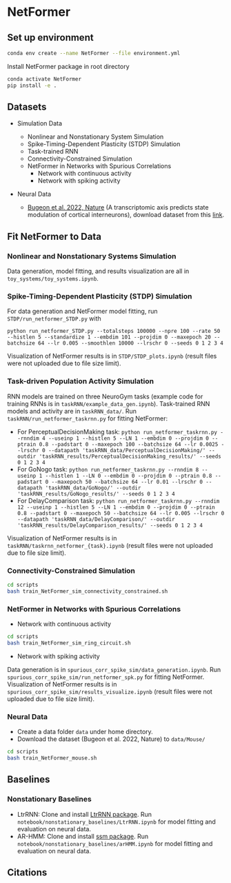 # NetFormer

## Set up environment

```bash
conda env create --name NetFormer --file environment.yml
```

Install NetFormer package in root directory

```bash
conda activate NetFormer
pip install -e .
```

## Datasets

* Simulation Data
  * Nonlinear and Nonstationary System Simulation
  * Spike-Timing-Dependent Plasticity (STDP) Simulation
  * Task-trained RNN
  * Connectivity-Constrained Simulation
  * NetFormer in Networks with Spurious Correlations
    * Network with continuous activity
    * Network with spiking activity
    
* Neural Data
  * [Bugeon et al. 2022, Nature](https://www.nature.com/articles/s41586-022-04915-7) (A transcriptomic axis predicts state modulation of cortical interneurons), download dataset from this [link](https://figshare.com/articles/dataset/A_transcriptomic_axis_predicts_state_modulation_of_cortical_interneurons/19448531).

## Fit NetFormer to Data

### Nonlinear and Nonstationary Systems Simulation
Data generation, model fitting, and results visualization are all in `toy_systems/toy_systems.ipynb`. 

### Spike-Timing-Dependent Plasticity (STDP) Simulation
For data generation and NetFormer model fitting, run `STDP/run_netformer_STDP.py` with 

`python run_netformer_STDP.py --totalsteps 100000 --npre 100 --rate 50 --histlen 5 --standardize 1 --embdim 101 --projdim 0 --maxepoch 20 --batchsize 64 --lr 0.005 --smoothlen 10000 --lrschr 0 --seeds 0 1 2 3 4`

Visualization of NetFormer results is in `STDP/STDP_plots.ipynb` (result files were not uploaded due to file size limit).


### Task-driven Population Activity Simulation
RNN models are trained on three NeuroGym tasks (example code for training RNNs is in `taskRNN/example_data_gen.ipynb`). Task-trained RNN models and activity are in `taskRNN_data/`. Run `taskRNN/run_netformer_taskrnn.py` for fitting NetFormer:
- For PerceptualDecisionMaking task: `python run_netformer_taskrnn.py --rnndim 4 --useinp 1 --histlen 5 --LN 1 --embdim 0 --projdim 0 --ptrain 0.8 --padstart 0 --maxepoch 100 --batchsize 64 --lr 0.0025 --lrschr 0 --datapath 'taskRNN_data/PerceptualDecisionMaking/' --outdir 'taskRNN_results/PerceptualDecisionMaking_results/' --seeds 0 1 2 3 4`
- For GoNogo task: `python run_netformer_taskrnn.py --rnndim 8 --useinp 1 --histlen 1 --LN 0 --embdim 0 --projdim 0 --ptrain 0.8 --padstart 0 --maxepoch 50 --batchsize 64 --lr 0.01 --lrschr 0 --datapath 'taskRNN_data/GoNogo/' --outdir 'taskRNN_results/GoNogo_results/' --seeds 0 1 2 3 4`
- For DelayComparison task: `python run_netformer_taskrnn.py --rnndim 12 --useinp 1 --histlen 5 --LN 1 --embdim 0 --projdim 0 --ptrain 0.8 --padstart 0 --maxepoch 50 --batchsize 64 --lr 0.005 --lrschr 0 --datapath 'taskRNN_data/DelayComparison/' --outdir 'taskRNN_results/DelayComparison_results/' --seeds 0 1 2 3 4`

Visualization of NetFormer results is in `taskRNN/taskrnn_netformer_{task}.ipynb` (result files were not uploaded due to file size limit).

### Connectivity-Constrained Simulation

```bash
cd scripts
bash train_NetFormer_sim_connectivity_constrained.sh
```

### NetFormer in Networks with Spurious Correlations

 * Network with continuous activity

 ```bash
 cd scripts
 bash train_NetFormer_sim_ring_circuit.sh
 ```

 * Network with spiking activity
   
 Data generation is in `spurious_corr_spike_sim/data_generation.ipynb`. Run `spurious_corr_spike_sim/run_netformer_spk.py` for fitting NetFormer. Visualization of NetFormer results is in `spurious_corr_spike_sim/results_visualize.ipynb` (result files were not uploaded due to file size limit). 
   
### Neural Data

* Create a data folder `data` under home directory.
* Download the dataset (Bugeon et al. 2022, Nature) to `data/Mouse/`

```bash
cd scripts
bash train_NetFormer_mouse.sh
```


## Baselines

### Nonstationary Baselines

 * LtrRNN: Clone and install [LtrRNN package](https://github.com/arthur-pe/LtrRNN). Run `notebook/nonstationary_baselines/LtrRNN.ipynb` for model fitting and evaluation on neural data.
 * AR-HMM: Clone and install [ssm package](https://github.com/lindermanlab/ssm). Run `notebook/nonstationary_baselines/arHMM.ipynb` for model fitting and evaluation on neural data.
   

## Citations
